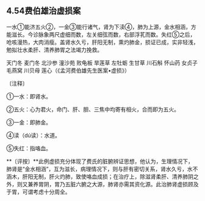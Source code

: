 ## 4.54费伯雄治虚损案

一水①能济五火②，一金③能行诸气，肾为下渎④，肺为上源，金水相涵，方能滋长。今诊脉象两尺虚细而数，左关细弦而数，右部浮芤而数。失红⑤之后，呛咳漫热，大肉消瘦。盖肾水久亏，肝阳无制，熏灼肺金，损证已成，实非轻浅，勉拟壮水柔肝、清养肺胃之法竭力挽救。

天门冬 麦门冬 北沙参 潼沙苑 败龟板 旱莲草 左牡蛎 生甘草 川石斛 怀山药 女贞子 毛燕窝 川贝母 莲心（《孟河费伯雄先生医案•虚损》）

〔注释〕

①一水：即肾水。

②五火：心为君火，命门、肝、胆、三焦中均寄有相火，合而即为五火。

③一金：即肺金。

④渎（dú读）：水道。

⑤失红：指咯血。

**〔评按〕**此例虚损充分体现了费氏的脏腑辨证思想，他认为，生理情况下，肺肾是“金水相涵”，互为滋长，病理情况下，则与肝有密切关系，肾水久亏，水不涵木，肝阳无制，肝火灼肺，致使咯血成损；在治疗上，除滋肾柔肝、清养肺阴之外，则又兼养胃阴，胃乃五脏六腑之大源，肺肾亦需其资化源。此治肺肾虚损顾及于胃，可谓考虑十分周全。

